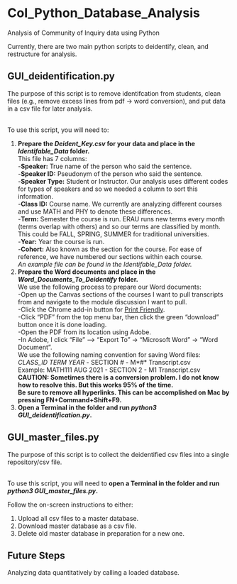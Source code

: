 # CoI_Python_Database_Analysis

 Analysis of Community of Inquiry data using Python
 
Currently, there are two main python scripts to deidentify, clean, and restructure for analysis. 

## GUI_deidentification.py
The purpose of this script is to remove identifcation from students, clean files (e.g., remove excess lines from pdf -> word conversion), and put data in a csv file for later analysis. <br><br>

To use this script, you will need to: 
1. **Prepare the *Deident_Key.csv* for your data and place in the *Identifable_Data* folder.** <br>
This file has 7 columns: <br>
-**Speaker:** True name of the person who said the sentence. <br>
-**Speaker ID:** Pseudonym of the person who said the sentence. <br>
-**Speaker Type:** Student or Instructor. Our analysis uses different codes for types of speakers and so we needed a column to sort this information. <br>
-**Class ID:** Course name. We currently are analyzing different courses and use MATH and PHY to denote these differences. <br>
-**Term:** Semester the course is run. ERAU runs new terms every month (terms overlap with others) and so our terms are classified by month. This could be FALL, SPRING, SUMMER for traditional universities. <br>
-**Year:** Year the course is run. <br>
-**Cohort:** Also known as the section for the course. For ease of reference, we have numbered our sections within each course. <br>
*An example file can be found in the Identifable_Data folder.* <br>
2. **Prepare the Word documents and place in the *Word_Documents_To_Deidentify* folder.** <br> 
We use the following process to prepare our Word documents: <br>
-Open up the Canvas sections of the courses I want to pull transcripts from and navigate to the module discussion I want to pull.<br>
-Click the Chrome add-in button for [Print Friendly](https://www.printfriendly.com/).<br>
-Click “PDF” from the top menu bar, then click the green “download” button once it is done loading.<br>
-Open the PDF from its location using Adobe. <br>
-In Adobe, I click “File” –> “Export To” -> “Microsoft Word” -> “Word Document”. <br>
We use the following naming convention for saving Word files: <br>
*CLASS_ID* *TERM* *YEAR* - SECTION *#* - M*#* Transcript.csv <br> 
Example: MATH111 AUG 2021 - SECTION 2 - M1 Transcript.csv<br>
**CAUTION: Sometimes there is a conversion problem. I do not know how to resolve this. But this works 95\% of the time.**<br>
**Be sure to remove all hyperlinks. This can be accomplished on Mac by pressing FN+Command+Shift+F9.**
3. **Open a Terminal in the folder and run *python3 GUI_deidentification.py*.**


## GUI_master_files.py
The purpose of this script is to collect the deidentified csv files into a single repository/csv file. <br><br>

To use this script, you will need to **open a Terminal in the folder and run *python3 GUI_master_files.py*.**

Follow the on-screen instructions to either: <br>
1. Upload all csv files to a master database. <br>
2. Download master database as a csv file. <br>
3. Delete old master database in preparation for a new one.<br>

## Future Steps
Analyzing data quantitatively by calling a loaded database. 